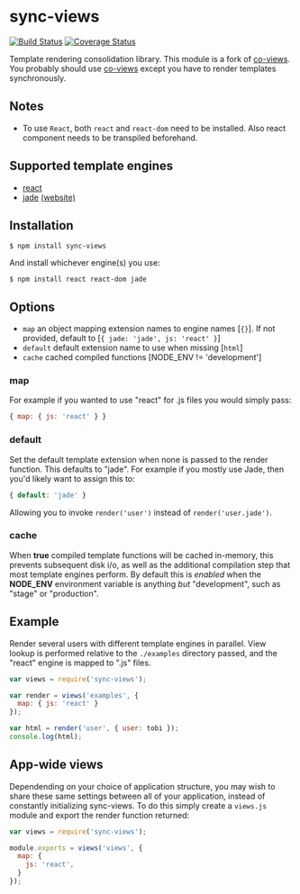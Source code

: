 # sync-views

[![Build Status](https://travis-ci.org/liamqma/sync-views.svg?branch=master)](https://travis-ci.org/liamqma/sync-views)
[![Coverage Status](https://coveralls.io/repos/github/liamqma/sync-views/badge.svg?branch=master)](https://coveralls.io/github/liamqma/sync-views?branch=master)

Template rendering consolidation library. This module is a fork of [co-views](https://github.com/tj/co-views).
You probably should use [co-views](https://github.com/tj/co-views) except you have to render templates synchronously.

## Notes
  -  To use `React`, both `react` and `react-dom` need to be installed. Also react component needs to be transpiled beforehand.

## Supported template engines
  - [react](https://github.com/facebook/react)
  - [jade](https://github.com/visionmedia/jade) [(website)](http://jade-lang.com/)

## Installation

```
$ npm install sync-views
```

 And install whichever engine(s) you use:

```
$ npm install react react-dom jade
```

## Options

 - `map` an object mapping extension names to engine names [`{}`]. If not provided, default to [`{ jade: 'jade', js: 'react' }`]
 - `default` default extension name to use when missing [`html`]
 - `cache` cached compiled functions [NODE_ENV != 'development']

### map

  For example if you wanted to use "react" for .js files
  you would simply pass:

```js
{ map: { js: 'react' } }
```

### default

  Set the default template extension when none is passed to
  the render function. This defaults to "jade". For example
  if you mostly use Jade, then you'd likely want to assign
  this to:

```js
{ default: 'jade' }
```

  Allowing you to invoke `render('user')` instead of
  `render('user.jade')`.

### cache

  When __true__ compiled template functions will be cached in-memory,
  this prevents subsequent disk i/o, as well as the additional compilation
  step that most template engines perform. By default this is _enabled_
  when the __NODE_ENV__ environment variable is anything _but_ "development",
  such as "stage" or "production".

## Example

  Render several users with different template engines in parallel. View
  lookup is performed relative to the `./examples` directory passed,
  and the "react" engine is mapped to ".js" files.

```js
var views = require('sync-views');

var render = views('examples', {
  map: { js: 'react' }
});

var html = render('user', { user: tobi });
console.log(html);
```

## App-wide views

  Dependending on your choice of application structure, you may wish to
  share these same settings between all of your application, instead of
  constantly initializing sync-views. To do this simply create a `views.js`
  module and export the render function returned:

```js
var views = require('sync-views');

module.exports = views('views', {
  map: {
    js: 'react',
  }
});
```
